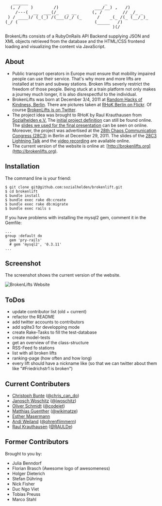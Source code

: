 <pre>   ______                              _
  (, /    )        /)              ___/__) ,   /)
    /---(  __  ___(/_   _ __      (, /        // _/_ _
 ) / ____)/ (_(_) /(___(/_/ (_      /    _(_ /(_ (__/_)_
(_/ (                              (_____   /)
                                          )(/
</pre>

BrokenLifts consists of a RubyOnRails API Backend supplying JSON and XML objects retrieved from
the database and the HTML/CSS frontend loading and visualizing the content via JavaScript.


## About

- Public transport operators in Europe must ensure that mobility impaired
  people can use their service. That's why more and more lifts are
  installed at train and subway stations. Broken lifts severly restrict
  the freedom of those people. Being stuck at a train platform not only
  makes a journey much longer, it is also disrespectful to the individual.
- BrokenLifts was born at December 3/4, 2011 at
  [Random Hacks of Kindness, Berlin](http://www.rhok.org/event/berlin-germany). There are pictures taken at
  [RHoK Berlin on Flickr](http://www.flickr.com/photos/tags/rhokbln/). Of course
  [BrokenLifts is on Twitter](https://twitter.com/#!/brokenlifts).
- The project idea was brought to RHoK by Raul Krauthausen from
  [Sozialhelden e.V.](http://sozialhelden.de) The [initial project
  definition](http://www.rhok.org/problems/brokenelevatorsinfo-%E2%80%93-push-faulty-elevators-next-level-public-awareness-deen)
  can still be found online. The
  [slides we used for the final presentation](https://docs.google.com/present/view?id=dds3dksj_407fgx7mchk)
  can be seen on online. Moreover, the project was advertised at the [28th Chaos Communication
  Congress (28C3)](http://events.ccc.de/congress/2011/wiki/Welcome) in Berlin at December 29, 2011. The slides of the
  [28C3 Lightning Talk](http://www.scribd.com/doc/76810936/BrokenLifts) and the
  [video recording](http://youtu.be/JUPMVI5rnOI) are available online.
- The current version of the website is online at: [http://brokenlifts.org](http://brokenlifts.org).


## Installation
The command line is your friend:


    $ git clone git@github.com:sozialhelden/brokenlift.git
    $ cd brokenlift
    $ bundle install
    $ bundle exec rake db:create
    $ bundle exec rake db:migrate
    $ bundle exec rails s


If you have problems with installing the mysql2 gem, comment it in the Gemfile:


    ...
    group :default do
      gem 'pry-rails'
      # gem 'mysql2', '0.3.11'
    ...


## Screenshot

The screenshot shows the current version of the website.

![BrokenLifts Website](https://github.com/sozialhelden/brokenlift/raw/master/screenshot.png "BrokenLifts Website")


## ToDos
- update contributor list (old + current)
- refactor the README
- add twitter accounts to contributors
- add sqlite3 for developping mode
- create Rake-Tasks to fill the test-database
- create model-tests
- get an overview of the class-structure
- RSS-Feed fo stations
- list with all broken lifts
- ranking-page (how often and how long)
- every lift should have a nickname like (so that we can twitter about them like "#Friedrichstr1 is
  broken")


## Current Contributers

- [Christoph Bunte](http://www.christophbuente.de/ "Christoph Bunte") ([@chris\_can\_do](https://twitter.com/#!/chris_can_do/ "@chris_can_do"))
- [Janosch Woschitz](http://janosch.woschitz.org/ "Janosch Woschitz") ([@jwoschitz](https://twitter.com/#!/jwoschitz "@jwoschitz"))
- [Oliver Schmidt](http://www.thecodejet.de/blog/ "Oliver Schmidt") ([@codejet](https://twitter.com/#!/codejet "@codejet"))
- [Matthias Guenther](http://wikimatze.de "Matthias Guenther") ([@wikimatze](https://twitter.com/#!/wikimatze "@wikimatze"))
- [Esther Masermann](http://www.esther-masemann.com/ "Esther Masermann")
- [Andi Weiland](http://www.ohrenflimmern.de/ "Andi Weiland") ([@ohrenflimmern](https://twitter.com/#!/ohrenflimmern "@ohrenflimmern"))
- [Raul Krauthausen](http://raul.de/ "Raul Krauthausen") ([@RAULDe](https://twitter.com/#!/RAULde "@RAULDe"))


## Former Contributors

Brought to you by:

- Julia Benndorf
- Florian Brasch (Awesome logo of awesomeness)
- Holger Dieterich
- Stefan Dühring
- Nick Fisher
- Duc Ngo Viet
- Tobias Preuss
- Marco Stahl

